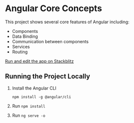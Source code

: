 # Angular Core Concepts

This project shows several core features of Angular including:

* Components
* Data Binding
* Communication between components
* Services
* Routing

<a href="https://stackblitz.com/github/DanWahlin/Angular-Core-Concepts" target="_blank">Run and edit the app on Stackblitz</a>

## Running the Project Locally

1. Install the Angular CLI

    `npm install -g @angular/cli`

1. Run `npm install`

1. Run `ng serve -o`

